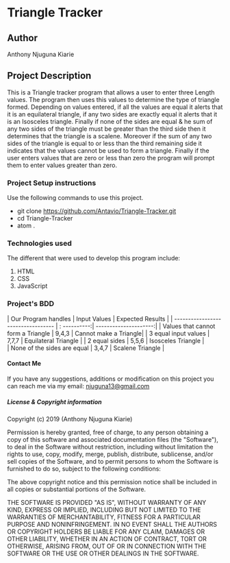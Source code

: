 # Triangle Tracker

## Author
 Anthony Njuguna Kiarie

## Project Description
This is a Triangle tracker program that allows a user to enter three Length values. The program then uses this values to determine the type of triangle formed. Depending on values entered, if all the values are equal it alerts that it is an equilateral triangle, if any two sides are exactly equal it alerts that it is an Isosceles triangle. Finally if none of the sides are equal & he sum of any two sides of the triangle must be greater than the third side then it determines that the triangle is a scalene. Moreover if the sum of any two sides of the triangle is equal to or less than the third remaining side it indicates that the values cannot be used to form a triangle. Finally if the user enters values that are zero or less than zero the program will prompt them to enter values greater than zero.

### Project Setup instructions
  Use the following commands to use this project.
  - git clone https://github.com/Antavio/Triangle-Tracker.git
  - cd Triangle-Tracker
  - atom .
### Technologies used
The different that were used to develop this program include:
  1.  HTML
  2. CSS
  3. JavaScript

### Project's BDD

  | Our Program handles                | Input Values | Expected Results      |
  | ---------------------------------- | : ----------:| ---------------------:|
  | Values that cannot form a Triangle | 9,4,3        | Cannot make a Triangle|
  | 3 equal input values               | 7,7,7        | Equilateral Triangle  |
  | 2 equal sides                      | 5,5,6        | Isosceles Triangle    |  
  | None of the sides are equal        | 3,4,7        | Scalene Triangle      |

#### Contact Me
If you have any suggestions, additions or modification on this project you can reach me via my email: njuguna13@gmail.com


##### License  & Copyright information
Copyright (c) 2019 (Anthony Njuguna Kiarie)

Permission is hereby granted, free of charge, to any person obtaining a copy
of this software and associated documentation files (the "Software"), to deal
in the Software without restriction, including without limitation the rights
to use, copy, modify, merge, publish, distribute, sublicense, and/or sell
copies of the Software, and to permit persons to whom the Software is
furnished to do so, subject to the following conditions:

The above copyright notice and this permission notice shall be included in all
copies or substantial portions of the Software.

THE SOFTWARE IS PROVIDED "AS IS", WITHOUT WARRANTY OF ANY KIND, EXPRESS OR
IMPLIED, INCLUDING BUT NOT LIMITED TO THE WARRANTIES OF MERCHANTABILITY,
FITNESS FOR A PARTICULAR PURPOSE AND NONINFRINGEMENT. IN NO EVENT SHALL THE
AUTHORS OR COPYRIGHT HOLDERS BE LIABLE FOR ANY CLAIM, DAMAGES OR OTHER
LIABILITY, WHETHER IN AN ACTION OF CONTRACT, TORT OR OTHERWISE, ARISING FROM,
OUT OF OR IN CONNECTION WITH THE SOFTWARE OR THE USE OR OTHER DEALINGS IN THE
SOFTWARE.
